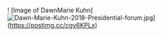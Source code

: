 ! [Image of DawnMarie Kuhn] ![Dawn-Marie-Kuhn-2018-Presidential-forum.jpg](https://i.postimg.cc/tT76cj0x/Dawn-Marie-Kuhn-2018-Presidential-forum.jpg)](https://postimg.cc/cgy6KPLx)

